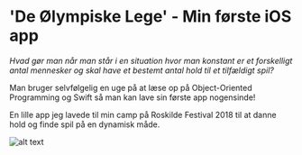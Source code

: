 # 'De Ølympiske Lege' - Min første iOS app

*Hvad gør man når man står i en situation hvor man konstant er et forskelligt antal mennesker og skal have et bestemt antal hold til et tilfældigt spil?*

Man bruger selvfølgelig en uge på at læse op på Object-Oriented Programming og Swift så man kan lave sin første app nogensinde!

En lille app jeg lavede til min camp på Roskilde Festival 2018 til at danne hold og finde spil på en dynamisk måde.

![alt text](https://i.imgur.com/FMvhDTA.png)
